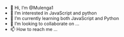 - 👋 Hi, I’m @Mulenga1
- 👀 I’m interested in JavaScript and python
- 🌱 I’m currently learning both JavaScript and Python
- 💞️ I’m looking to collaborate on ...
- 📫 How to reach me ...

<!---
Mulenga1/Mulenga1 is a ✨ special ✨ repository because its `README.md` (this file) appears on your GitHub profile.
You can click the Preview link to take a look at your changes.
--->

